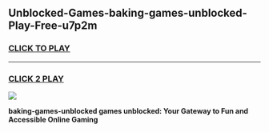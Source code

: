 
## Unblocked-Games-baking-games-unblocked-Play-Free-u7p2m
<h3>
<a href="https://premium76.site?title=baking-games-unblocked&ref=21A">CLICK TO PLAY</a></h3>
<hr>

<h3>
<a href="https://premium76.site?title=baking-games-unblocked&ref=21A">CLICK 2 PLAY</a>
  
</h3>

<a href="https://premium76.site?title=baking-games-unblocked&ref=21A"><img src="https://clearcache.store/games.png"></a>


**baking-games-unblocked games unblocked: Your Gateway to Fun and Accessible Online Gaming**
